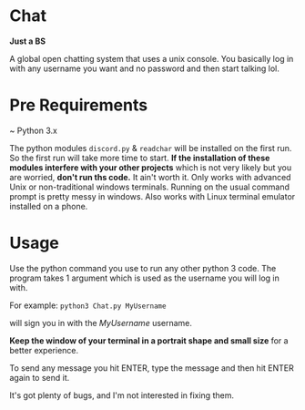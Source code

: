 # Chat
**Just a BS**

A global open chatting system that uses a unix console.
You basically log in with any username you want and no password and then start talking lol.


# Pre Requirements
~ Python 3.x

The python modules `discord.py` & `readchar` will be installed on the first run. So the first run will take more time to start.
**If the installation of these modules interfere with your other projects** which is not very likely but you are worried, **don't run ths code.** It ain't worth it.
Only works with advanced Unix or non-traditional windows terminals. Running on the usual command prompt is pretty messy in windows. Also works with Linux terminal emulator installed on a phone.


# Usage
Use the python command you use to run any other python 3 code. The program takes 1 argument which is used as the username you will log in with.

For example:
`python3 Chat.py MyUsername`

will sign you in with the *MyUsername* username.

**Keep the window of your terminal in a portrait shape and small size** for a better experience.

To send any message you hit ENTER, type the message and then hit ENTER again to send it.

It's got plenty of bugs, and I'm not interested in fixing them.
